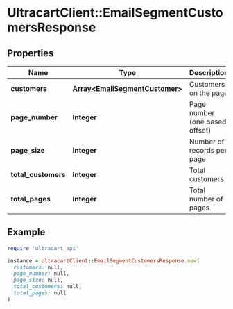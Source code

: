 # UltracartClient::EmailSegmentCustomersResponse

## Properties

| Name | Type | Description | Notes |
| ---- | ---- | ----------- | ----- |
| **customers** | [**Array&lt;EmailSegmentCustomer&gt;**](EmailSegmentCustomer.md) | Customers on the page | [optional] |
| **page_number** | **Integer** | Page number (one based offset) | [optional] |
| **page_size** | **Integer** | Number of records per page | [optional] |
| **total_customers** | **Integer** | Total customers | [optional] |
| **total_pages** | **Integer** | Total number of pages | [optional] |

## Example

```ruby
require 'ultracart_api'

instance = UltracartClient::EmailSegmentCustomersResponse.new(
  customers: null,
  page_number: null,
  page_size: null,
  total_customers: null,
  total_pages: null
)
```

